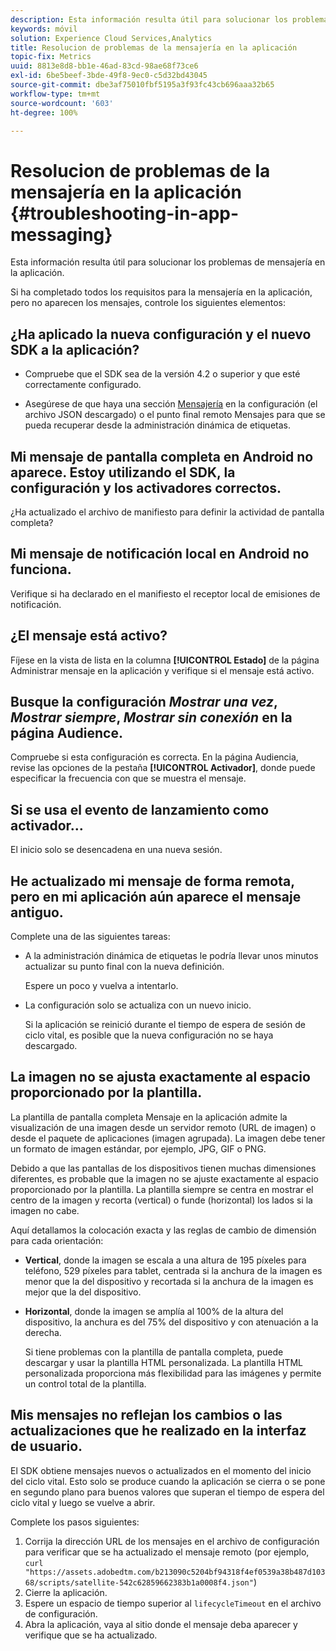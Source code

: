 ```yaml
---
description: Esta información resulta útil para solucionar los problemas de mensajería en la aplicación.
keywords: móvil
solution: Experience Cloud Services,Analytics
title: Resolucion de problemas de la mensajería en la aplicación
topic-fix: Metrics
uuid: 8813e8d8-bb1e-46ad-83cd-98ae68f73ce6
exl-id: 6be5beef-3bde-49f8-9ec0-c5d32bd43045
source-git-commit: dbe3af75010fbf5195a3f93fc43cb696aaa32b65
workflow-type: tm+mt
source-wordcount: '603'
ht-degree: 100%

---
```


# Resolucion de problemas de la mensajería en la aplicación {#troubleshooting-in-app-messaging}

Esta información resulta útil para solucionar los problemas de mensajería en la aplicación.

Si ha completado todos los requisitos para la mensajería en la aplicación, pero no aparecen los mensajes, controle los siguientes elementos:

## ¿Ha aplicado la nueva configuración y el nuevo SDK a la aplicación?

* Compruebe que el SDK sea de la versión 4.2 o superior y que esté correctamente configurado.

* Asegúrese de que haya una sección [Mensajería](/help/using/in-app-messaging/in-app-messaging.md) en la configuración (el archivo JSON descargado) o el punto final remoto Mensajes para que se pueda recuperar desde la administración dinámica de etiquetas.

## Mi mensaje de pantalla completa en Android no aparece. Estoy utilizando el SDK, la configuración y los activadores correctos.

¿Ha actualizado el archivo de manifiesto para definir la actividad de pantalla completa?

## Mi mensaje de notificación local en Android no funciona.

Verifique si ha declarado en el manifiesto el receptor local de emisiones de notificación.

## ¿El mensaje está activo?

Fíjese en la vista de lista en la columna **[!UICONTROL Estado]** de la página Administrar mensaje en la aplicación y verifique si el mensaje está activo.

## Busque la configuración *Mostrar una vez*, *Mostrar siempre*, *Mostrar sin conexión* en la página Audience.

Compruebe si esta configuración es correcta. En la página Audiencia, revise las opciones de la pestaña **[!UICONTROL Activador]**, donde puede especificar la frecuencia con que se muestra el mensaje.

## Si se usa el evento de lanzamiento como activador…

El inicio solo se desencadena en una nueva sesión.

## He actualizado mi mensaje de forma remota, pero en mi aplicación aún aparece el mensaje antiguo.

Complete una de las siguientes tareas:

* A la administración dinámica de etiquetas le podría llevar unos minutos actualizar su punto final con la nueva definición.

   Espere un poco y vuelva a intentarlo.

* La configuración solo se actualiza con un nuevo inicio.

   Si la aplicación se reinició durante el tiempo de espera de sesión de ciclo vital, es posible que la nueva configuración no se haya descargado.

## La imagen no se ajusta exactamente al espacio proporcionado por la plantilla.

La plantilla de pantalla completa Mensaje en la aplicación admite la visualización de una imagen desde un servidor remoto (URL de imagen) o desde el paquete de aplicaciones (imagen agrupada). La imagen debe tener un formato de imagen estándar, por ejemplo, JPG, GIF o PNG.

Debido a que las pantallas de los dispositivos tienen muchas dimensiones diferentes, es probable que la imagen no se ajuste exactamente al espacio proporcionado por la plantilla. La plantilla siempre se centra en mostrar el centro de la imagen y recorta (vertical) o funde (horizontal) los lados si la imagen no cabe.

Aquí detallamos la colocación exacta y las reglas de cambio de dimensión para cada orientación:

* **Vertical**, donde la imagen se escala a una altura de 195 píxeles para teléfono, 529 píxeles para tablet, centrada si la anchura de la imagen es menor que la del dispositivo y recortada si la anchura de la imagen es mejor que la del dispositivo.

* **Horizontal**, donde la imagen se amplía al 100% de la altura del dispositivo, la anchura es del 75% del dispositivo y con atenuación a la derecha.

   Si tiene problemas con la plantilla de pantalla completa, puede descargar y usar la plantilla HTML personalizada. La plantilla HTML personalizada proporciona más flexibilidad para las imágenes y permite un control total de la plantilla.

## Mis mensajes no reflejan los cambios o las actualizaciones que he realizado en la interfaz de usuario.

El SDK obtiene mensajes nuevos o actualizados en el momento del inicio del ciclo vital. Esto solo se produce cuando la aplicación se cierra o se pone en segundo plano para buenos valores que superan el tiempo de espera del ciclo vital y luego se vuelve a abrir.

Complete los pasos siguientes:

1. Corrija la dirección URL de los mensajes en el archivo de configuración para verificar que se ha actualizado el mensaje remoto (por ejemplo, `curl "https://assets.adobedtm.com/b213090c5204bf94318f4ef0539a38b487d10368/scripts/satellite-542c62859662383b1a0008f4.json"`)
1. Cierre la aplicación.
1. Espere un espacio de tiempo superior al `lifecycleTimeout` en el archivo de configuración.
1. Abra la aplicación, vaya al sitio donde el mensaje deba aparecer y verifique que se ha actualizado.
